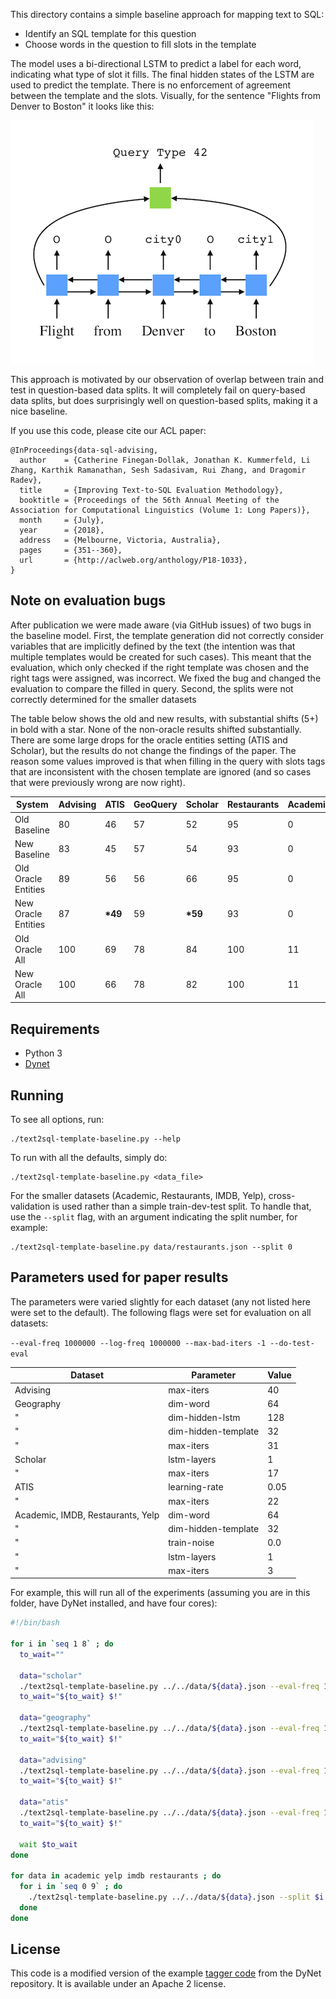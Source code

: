 This directory contains a simple baseline approach for mapping text to SQL:

- Identify an SQL template for this question
- Choose words in the question to fill slots in the template

The model uses a bi-directional LSTM to predict a label for each word, indicating what type of slot it fills.
The final hidden states of the LSTM are used to predict the template.
There is no enforcement of agreement between the template and the slots.
Visually, for the sentence "Flights from Denver to Boston" it looks like this:

![Image of model structure](./model.png)

This approach is motivated by our observation of overlap between train and test in question-based data splits.
It will completely fail on query-based data splits, but does surprisingly well on question-based splits, making it a nice baseline.

If you use this code, please cite our ACL paper:

```TeX
@InProceedings{data-sql-advising,
  author    = {Catherine Finegan-Dollak, Jonathan K. Kummerfeld, Li Zhang, Karthik Ramanathan, Sesh Sadasivam, Rui Zhang, and Dragomir Radev},
  title     = {Improving Text-to-SQL Evaluation Methodology},
  booktitle = {Proceedings of the 56th Annual Meeting of the Association for Computational Linguistics (Volume 1: Long Papers)},
  month     = {July},
  year      = {2018},
  address   = {Melbourne, Victoria, Australia},
  pages     = {351--360},
  url       = {http://aclweb.org/anthology/P18-1033},
}
```

## Note on evaluation bugs

After publication we were made aware (via GitHub issues) of two bugs in the baseline model.
First, the template generation did not correctly consider variables that are implicitly defined by the text (the intention was that multiple templates would be created for such cases).
This meant that the evaluation, which only checked if the right template was chosen and the right tags were assigned, was incorrect.
We fixed the bug and changed the evaluation to compare the filled in query.
Second, the splits were not correctly determined for the smaller datasets

The table below shows the old and new results, with substantial shifts (5+) in bold with a star.
None of the non-oracle results shifted substantially.
There are some large drops for the oracle entities setting (ATIS and Scholar), but the results do not change the findings of the paper.
The reason some values improved is that when filling in the query with slots tags that are inconsistent with the chosen template are ignored (and so cases that were previously wrong are now right).

System              | Advising  |   ATIS | GeoQuery | Scholar | Restaurants | Academic |  IMDB | Yelp
------------------- | --------- | ------ | -------- | ------- | ----------- | -------- | ----- | ----
Old Baseline        |        80 |     46 |       57 |      52 |          95 |        0 |     0 |    1
New Baseline        |        83 |     45 |       57 |      54 |          93 |        0 |     2 |    2
Old Oracle Entities |        89 |     56 |       56 |      66 |          95 |        0 |     7 |    8
New Oracle Entities |        87 | **\*49** |       59 |  **\*59** |          93 |        0 | **\*2** |    6
Old Oracle All      |       100 |     69 |       78 |      84 |         100 |       11 |    47 |   25
New Oracle All      |       100 |     66 |       78 |      82 |         100 |       11 |    47 |   25

## Requirements

- Python 3
- [Dynet](dynet.readthedocs.io)

## Running

To see all options, run:

```
./text2sql-template-baseline.py --help
```

To run with all the defaults, simply do:

```
./text2sql-template-baseline.py <data_file>
```

For the smaller datasets (Academic, Restaurants, IMDB, Yelp), cross-validation is used rather than a simple train-dev-test split.
To handle that, use the `--split` flag, with an argument indicating the split number, for example:

```
./text2sql-template-baseline.py data/restaurants.json --split 0
```

## Parameters used for paper results

The parameters were varied slightly for each dataset (any not listed here were set to the default).
The following flags were set for evaluation on all datasets:

`--eval-freq 1000000 --log-freq 1000000 --max-bad-iters -1 --do-test-eval`

Dataset                           | Parameter            | Value
--------------------------------- | -------------------- | ----------
Advising                          | max-iters            | 40
Geography                         | dim-word             | 64
"                                 | dim-hidden-lstm      | 128
"                                 | dim-hidden-template  | 32
"                                 | max-iters            | 31
Scholar                           | lstm-layers          | 1
"                                 | max-iters            | 17
ATIS                              | learning-rate        | 0.05
"                                 | max-iters            | 22
Academic, IMDB, Restaurants, Yelp | dim-word             | 64
"                                 | dim-hidden-template  | 32
"                                 | train-noise          | 0.0
"                                 | lstm-layers          | 1
"                                 | max-iters            | 3

For example, this will run all of the experiments (assuming you are in this folder, have DyNet installed, and have four cores):

```bash
#!/bin/bash

for i in `seq 1 8` ; do
  to_wait=""

  data="scholar"
  ./text2sql-template-baseline.py ../../data/${data}.json --eval-freq 1000000 --log-freq 1000000 --max-bad-iters -1 --do-test-eval --max-iters 17 --lstm-layers 1 >out.${data}.${i}.txt 2>err.${data}.${i}.txt &
  to_wait="${to_wait} $!"

  data="geography"
  ./text2sql-template-baseline.py ../../data/${data}.json --eval-freq 1000000 --log-freq 1000000 --max-bad-iters -1 --do-test-eval --max-iters 31 --dim-word 64 --dim-hidden-lstm 128 --dim-hidden-template 32  >out.${data}.${i}.txt 2>err.${data}.${i}.txt &
  to_wait="${to_wait} $!"

  data="advising"
  ./text2sql-template-baseline.py ../../data/${data}.json --eval-freq 1000000 --log-freq 1000000 --max-bad-iters -1 --do-test-eval --max-iters 40 >out.${data}.${i}.txt 2>err.${data}.${i}.txt &
  to_wait="${to_wait} $!"

  data="atis"
  ./text2sql-template-baseline.py ../../data/${data}.json --eval-freq 1000000 --log-freq 1000000 --max-bad-iters -1 --do-test-eval --max-iters 22 --learning-rate 0.05 >out.${data}.${i}.txt 2>err.${data}.${i}.txt &
  to_wait="${to_wait} $!"

  wait $to_wait
done

for data in academic yelp imdb restaurants ; do
  for i in `seq 0 9` ; do
    ./text2sql-template-baseline.py ../../data/${data}.json --split $i --dim-word 64 --dim-hidden-template 32 --train-noise 0.0 --lstm-layers 1 --max-iters 3 --eval-freq 1000000 --log-freq 1000000 --max-bad-iters -1 --do-test-eval >out.${data}.split${i}.txt 2>err.${data}.split${i}.txt
  done
done
```

## License

This code is a modified version of the example [tagger code](https://github.com/clab/dynet/blob/master/examples/tagger/bilstmtagger.py) from the DyNet repository.
It is available under an Apache 2 license.

